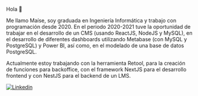 Hola 👋

Me llamo Maíse, soy graduada en Ingeniería Informática y trabajo con programación desde 2020. En el periodo 2020-2021 tuve la oportunidad de trabajar en el desarrollo de un CMS (usando ReactJS, NodeJS y MySQL), en el desarrollo de diferentes dashboards utilizando Metabase (con MySQL y PostgreSQL) y Power BI, así como, en el modelado de una base de datos PostgreSQL.

Actualmente estoy trabajando con la herramienta Retool, para la creación de funciones para backoffice, con el framework NextJS para el desarrollo frontend y con NestJS para el backend de un LMS.

[![Linkedin](https://img.shields.io/badge/-LinkedIn-blue?style=flat-square&logo=Linkedin&logoColor=white&link=https://www.linkedin.com/in/maise-damasceno)](https://www.linkedin.com/in/maise-damasceno)

